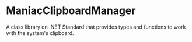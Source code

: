 # ManiacClipboardManager
A class library on .NET Standard that provides types and functions to work with the system's clipboard.
